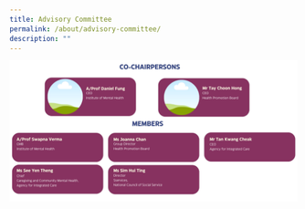```yaml
---
title: Advisory Committee
permalink: /about/advisory-committee/
description: ""
---
```


![](/images/advcomm.png)
<br>
<br>